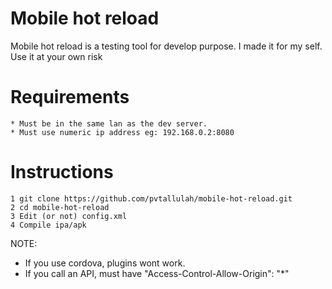 # Mobile hot reload
Mobile hot reload is a testing tool for develop purpose. I made it for my self. Use it at your own risk

# Requirements
    * Must be in the same lan as the dev server.
    * Must use numeric ip address eg: 192.168.0.2:8080
    
# Instructions
    1 git clone https://github.com/pvtallulah/mobile-hot-reload.git
    2 cd mobile-hot-reload
    3 Edit (or not) config.xml
    4 Compile ipa/apk
    

NOTE:
  - If you use cordova, plugins wont work.
  - If you call an API, must have "Access-Control-Allow-Origin": "*"